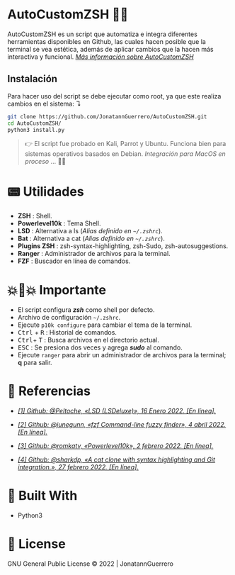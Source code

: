 # AutoCustomZSH 👨‍💻 
AutoCustomZSH es un script que automatiza e integra diferentes herramientas disponibles en Github, las cuales hacen posible que la terminal se vea estética, además de aplicar cambios que la hacen más interactiva y funcional. 
*[Más información sobre AutoCustomZSH](https://blog.thehacknotes.com/p/personalizaci%C3%B3n-de-la-terminal/)*
## Instalación

Para hacer uso del script se debe ejecutar como root, ya que este realiza cambios en el sistema:  ↴

```bash 
git clone https://github.com/JonatannGuerrero/AutoCustomZSH.git
cd AutoCustomZSH/
python3 install.py
```
> 👉 El script fue probado en Kali, Parrot y Ubuntu. Funciona bien para sistemas operativos basados en Debian. *Integración para MacOS en proceso* ... 👨‍💻

# 📟 Utilidades

- **ZSH** : Shell. 
- **Powerlevel10k** : Tema Shell.
- **LSD** : Alternativa a ls (*Alias definido en `~/.zshrc`*).
- **Bat** : Alternativa a cat (*Alias definido en `~/.zshrc`*).
- **Plugins ZSH** : zsh-syntax-highlighting, zsh-Sudo, zsh-autosuggestions.
- **Ranger** : Administrador de archivos para la terminal.
- **FZF** : Buscador en línea de comandos.

# 💥🚨💥 Importante 

- El script configura ***zsh*** como shell por defecto.
- Archivo de configuración `~/.zshrc`.
- Ejecute `p10k configure` para cambiar el tema de la terminal.
- <kbd>Ctrl</kbd> + <kbd>R</kbd> : Historial de comandos.  
- <kbd>Ctrl</kbd>+ <kbd>T</kbd> : Busca archivos en el directorio actual.
- <kbd>ESC</kbd> : Se presiona dos veces y agrega ***sudo*** al comando.
- Ejecute `ranger` para abrir un administrador de archivos para la terminal; **q** para salir. 

# 🧾 Referencias

- *[[1] 	Github: @Peltoche, «LSD (LSDeluxe)», 16 Enero 2022. [En línea].](https://github.com/Peltoche/lsd)*

- *[[2] 	Github: @junegunn, «fzf Command-line fuzzy finder», 4 abril 2022. [En línea].](https://github.com/junegunn/fzf)*

- *[[3] 	Github: @romkatv, «Powerlevel10k», 2 febrero 2022. [En línea].](https://github.com/romkatv/powerlevel10k)*

- *[[4] 	Github: @sharkdp, «A cat clone with syntax highlighting and Git integration.», 27 febrero 2022. [En línea].](https://github.com/sharkdp/bat)*
# 🔧 Built With
- Python3
# 📝 License
GNU General Public License © 2022 | JonatannGuerrero